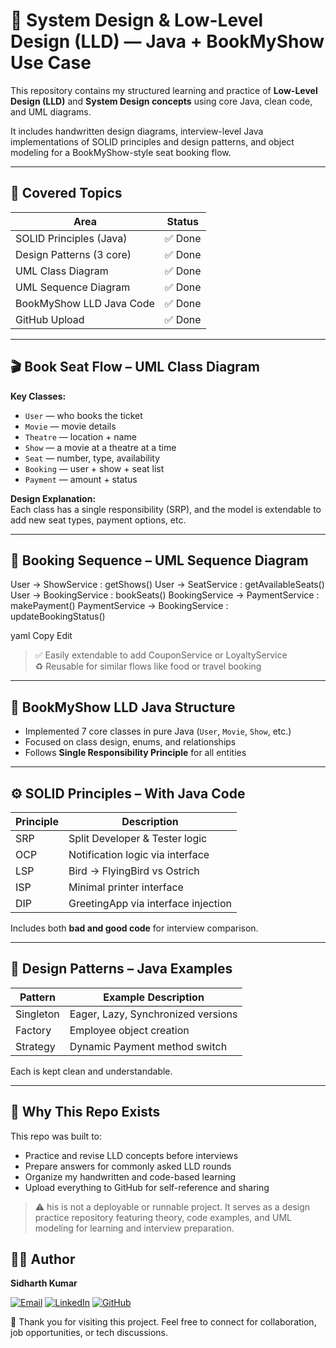 # 📘 System Design & Low-Level Design (LLD) — Java + BookMyShow Use Case

This repository contains my structured learning and practice of **Low-Level Design (LLD)** and **System Design concepts** using core Java, clean code, and UML diagrams.

It includes handwritten design diagrams, interview-level Java implementations of SOLID principles and design patterns, and object modeling for a BookMyShow-style seat booking flow.

---

## 🔧 Covered Topics

| Area                      | Status |
|---------------------------|--------|
| SOLID Principles (Java)   | ✅ Done |
| Design Patterns (3 core)  | ✅ Done |
| UML Class Diagram         | ✅ Done |
| UML Sequence Diagram      | ✅ Done |
| BookMyShow LLD Java Code  | ✅ Done |
| GitHub Upload             | ✅ Done |

---

## 🎬 Book Seat Flow – UML Class Diagram

**Key Classes:**

- `User` — who books the ticket  
- `Movie` — movie details  
- `Theatre` — location + name  
- `Show` — a movie at a theatre at a time  
- `Seat` — number, type, availability  
- `Booking` — user + show + seat list  
- `Payment` — amount + status

**Design Explanation:**  
Each class has a single responsibility (SRP), and the model is extendable to add new seat types, payment options, etc.

---

## 🧾 Booking Sequence – UML Sequence Diagram

User → ShowService : getShows()
User → SeatService : getAvailableSeats()
User → BookingService : bookSeats()
BookingService → PaymentService : makePayment()
PaymentService → BookingService : updateBookingStatus()

yaml
Copy
Edit

> ✅ Easily extendable to add CouponService or LoyaltyService  
> ♻️ Reusable for similar flows like food or travel booking

---

## 🧱 BookMyShow LLD Java Structure

- Implemented 7 core classes in pure Java (`User`, `Movie`, `Show`, etc.)
- Focused on class design, enums, and relationships
- Follows **Single Responsibility Principle** for all entities

---

## ⚙️ SOLID Principles – With Java Code

| Principle | Description                          |
|-----------|--------------------------------------|
| SRP       | Split Developer & Tester logic       |
| OCP       | Notification logic via interface     |
| LSP       | Bird → FlyingBird vs Ostrich         |
| ISP       | Minimal printer interface            |
| DIP       | GreetingApp via interface injection  |

Includes both **bad and good code** for interview comparison.

---

## 🧠 Design Patterns – Java Examples

| Pattern     | Example Description                    |
|-------------|----------------------------------------|
| Singleton   | Eager, Lazy, Synchronized versions     |
| Factory     | Employee object creation               |
| Strategy    | Dynamic Payment method switch          |

Each is kept clean and understandable.

---

## 🙋 Why This Repo Exists

This repo was built to:

- Practice and revise LLD concepts before interviews  
- Prepare answers for commonly asked LLD rounds  
- Organize my handwritten and code-based learning  
- Upload everything to GitHub for self-reference and sharing

> ⚠️ his is not a deployable or runnable project. It serves as a design practice repository featuring theory, code examples, and UML modeling for learning and interview preparation.




## 👨‍💻 Author

**Sidharth Kumar**

[![Email](https://img.shields.io/badge/Email-siddharth0161820@gmail.com-red?style=for-the-badge&logo=gmail)](mailto:siddharth0161820@gmail.com)
[![LinkedIn](https://img.shields.io/badge/LinkedIn-Connect-blue?style=for-the-badge&logo=linkedin)](https://www.linkedin.com/in/siddharthkumar16)
[![GitHub](https://img.shields.io/badge/GitHub-Profile-black?style=for-the-badge&logo=github)](https://github.com/siddharth0161820)

🙏 Thank you for visiting this project.
Feel free to connect for collaboration, job opportunities, or tech discussions.
